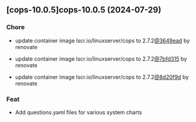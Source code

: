 

## [cops-10.0.5]cops-10.0.5 (2024-07-29)

### Chore



- update container image lscr.io/linuxserver/cops to 2.7.2[@3649ead](https://github.com/3649ead) by renovate

- update container image lscr.io/linuxserver/cops to 2.7.2[@7bfd315](https://github.com/7bfd315) by renovate

- update container image lscr.io/linuxserver/cops to 2.7.2[@8d20f9d](https://github.com/8d20f9d) by renovate

### Feat



- Add questions.yaml files for various system charts